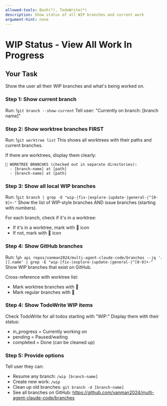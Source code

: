 ```yaml
---
allowed-tools: Bash(*), TodoWrite(*)
description: Show status of all WIP branches and current work
argument-hint: none
---
```


# WIP Status - View All Work In Progress

## Your Task

Show the user all their WIP branches and what's being worked on.

### Step 1: Show current branch

Run: !`git branch --show-current`
Tell user: "Currently on branch: [branch name]"

### Step 2: Show worktree branches FIRST

Run: !`git worktree list`
This shows all worktrees with their paths and current branches.

If there are worktrees, display them clearly:
```
📁 WORKTREE BRANCHES (checked out in separate directories):
  - [branch-name] at [path]
  - [branch-name] at [path]
```

### Step 3: Show all local WIP branches

Run: !`git branch | grep -E "wip-|fix-|explore-|update-|general-|^[0-9]+-"`
Show the list of WIP-style branches AND issue branches (starting with numbers).

For each branch, check if it's in a worktree:
- If it's in a worktree, mark with 📁 icon
- If not, mark with 🌿 icon

### Step 4: Show GitHub branches

Run: !`gh api repos/vanman2024/multi-agent-claude-code/branches --jq '.[].name' | grep -E "wip-|fix-|explore-|update-|general-|^[0-9]+-"`
Show WIP branches that exist on GitHub.

Cross-reference with worktree list:
- Mark worktree branches with 📁
- Mark regular branches with 🌿

### Step 4: Show TodoWrite WIP items

Check TodoWrite for all todos starting with "WIP:"
Display them with their status:
- in_progress = Currently working on
- pending = Paused/waiting
- completed = Done (can be cleaned up)

### Step 5: Provide options

Tell user they can:
- Resume any branch: `/wip [branch-name]`
- Create new work: `/wip`
- Clean up old branches: `git branch -d [branch-name]`
- See all branches on GitHub: https://github.com/vanman2024/multi-agent-claude-code/branches